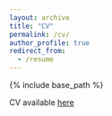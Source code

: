 ```yaml
---
layout: archive
title: "CV"
permalink: /cv/
author_profile: true
redirect_from:
  - /resume
---
```


{% include base_path %}

CV available <a href="/files/CV.pdf" class="image fit"><img src="" alt="">here</a>
